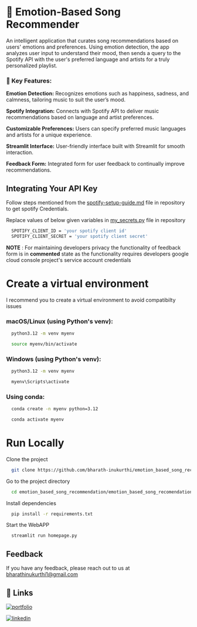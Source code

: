 
# 🎵 Emotion-Based Song Recommender
An intelligent application that curates song recommendations based on users' emotions and preferences. Using emotion detection, the app analyzes user input to understand their mood, then sends a query to the Spotify API with the user's preferred language and artists for a truly personalized playlist.

### 🚀 Key Features:

**Emotion Detection:**  Recognizes emotions such as happiness, sadness, and calmness, tailoring music to suit the user’s mood.

**Spotify Integration:** Connects with Spotify API to deliver music recommendations based on language and artist preferences.

**Customizable Preferences:** Users can specify preferred music languages and artists for a unique experience.

**Streamlit Interface:** User-friendly interface built with Streamlit for smooth interaction.

**Feedback Form:** Integrated form for user feedback to continually improve recommendations.







## Integrating Your API Key

Follow steps mentioned  from the [spotify-setup-guide.md](https://github.com/bharath-inukurthi/emotion_based_song_recommendation/blob/main/emotion_based_song_recomendation/spotify-setup-guide.md) file in repository to get spotify Credentials.

Replace values of below given variables in [my_secrets.py](emotion_based_song_recomendation/my_secrets.py) file in repository
```bash
  SPOTIFY_CLIENT_ID = 'your spotify client id'
  SPOTIFY_CLIENT_SECRET = 'your spotify client secret'
```

**NOTE** : For maintaining developers privacy the functionality of feedback form is in __commented__ state as the functionality requires developers google cloud console project's service account credentials




# Create a virtual environment

I recommend you to create a virtual environment to avoid compatibilty issues

### macOS/Linux (using Python's venv):
```bash
  python3.12 -m venv myenv
```

```bash
  source myenv/bin/activate
```
### Windows (using Python's venv):

```bash
  python3.12 -m venv myenv
```

```bash
  myenv\Scripts\activate
```


### Using conda:
```bash
  conda create -n myenv python=3.12
```



```bash
  conda activate myenv
```





# Run Locally

Clone the project



```bash
  git clone https://github.com/bharath-inukurthi/emotion_based_song_recommendation.git
```

Go to the project directory

```bash
  cd emotion_based_song_recommendation/emotion_based_song_recomendation
```

Install dependencies

```bash
  pip install -r requirements.txt
```

Start the WebAPP

```bash
  streamlit run homepage.py
```


## Feedback

If you have any feedback, please reach out to us at bharathinukurthi1@gmail.com


## 🔗 Links
[![portfolio](https://img.shields.io/badge/my_portfolio-000?style=for-the-badge&logo=ko-fi&logoColor=white)](https://everything-about-bharath.webflow.io/)

[![linkedin](https://img.shields.io/badge/linkedin-0A66C2?style=for-the-badge&logo=linkedin&logoColor=white)](https://www.linkedin.com/in/bharath-kumar-inukurthi/)



